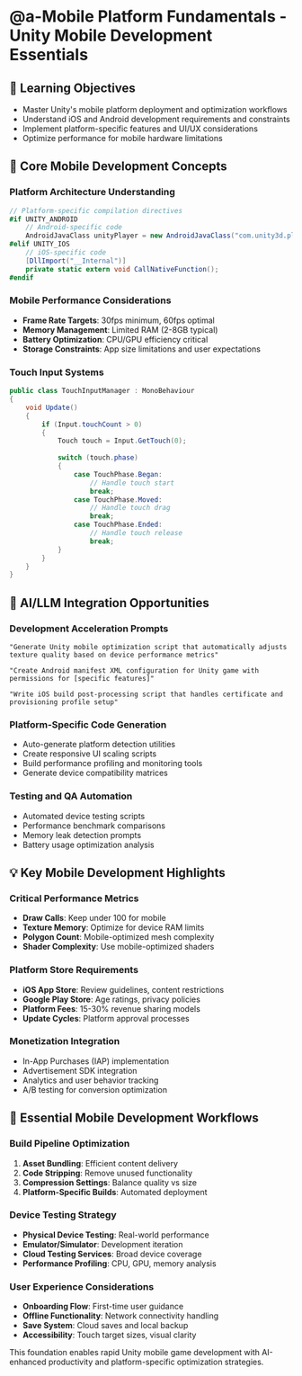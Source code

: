 # @a-Mobile Platform Fundamentals - Unity Mobile Development Essentials

## 🎯 Learning Objectives
- Master Unity's mobile platform deployment and optimization workflows
- Understand iOS and Android development requirements and constraints
- Implement platform-specific features and UI/UX considerations
- Optimize performance for mobile hardware limitations

## 🔧 Core Mobile Development Concepts

### Platform Architecture Understanding
```csharp
// Platform-specific compilation directives
#if UNITY_ANDROID
    // Android-specific code
    AndroidJavaClass unityPlayer = new AndroidJavaClass("com.unity3d.player.UnityPlayer");
#elif UNITY_IOS
    // iOS-specific code
    [DllImport("__Internal")]
    private static extern void CallNativeFunction();
#endif
```

### Mobile Performance Considerations
- **Frame Rate Targets**: 30fps minimum, 60fps optimal
- **Memory Management**: Limited RAM (2-8GB typical)
- **Battery Optimization**: CPU/GPU efficiency critical
- **Storage Constraints**: App size limitations and user expectations

### Touch Input Systems
```csharp
public class TouchInputManager : MonoBehaviour
{
    void Update()
    {
        if (Input.touchCount > 0)
        {
            Touch touch = Input.GetTouch(0);
            
            switch (touch.phase)
            {
                case TouchPhase.Began:
                    // Handle touch start
                    break;
                case TouchPhase.Moved:
                    // Handle touch drag
                    break;
                case TouchPhase.Ended:
                    // Handle touch release
                    break;
            }
        }
    }
}
```

## 🚀 AI/LLM Integration Opportunities

### Development Acceleration Prompts
```
"Generate Unity mobile optimization script that automatically adjusts texture quality based on device performance metrics"

"Create Android manifest XML configuration for Unity game with permissions for [specific features]"

"Write iOS build post-processing script that handles certificate and provisioning profile setup"
```

### Platform-Specific Code Generation
- Auto-generate platform detection utilities
- Create responsive UI scaling scripts
- Build performance profiling and monitoring tools
- Generate device compatibility matrices

### Testing and QA Automation
- Automated device testing scripts
- Performance benchmark comparisons
- Memory leak detection prompts
- Battery usage optimization analysis

## 💡 Key Mobile Development Highlights

### Critical Performance Metrics
- **Draw Calls**: Keep under 100 for mobile
- **Texture Memory**: Optimize for device RAM limits
- **Polygon Count**: Mobile-optimized mesh complexity
- **Shader Complexity**: Use mobile-optimized shaders

### Platform Store Requirements
- **iOS App Store**: Review guidelines, content restrictions
- **Google Play Store**: Age ratings, privacy policies
- **Platform Fees**: 15-30% revenue sharing models
- **Update Cycles**: Platform approval processes

### Monetization Integration
- In-App Purchases (IAP) implementation
- Advertisement SDK integration
- Analytics and user behavior tracking
- A/B testing for conversion optimization

## 🔧 Essential Mobile Development Workflows

### Build Pipeline Optimization
1. **Asset Bundling**: Efficient content delivery
2. **Code Stripping**: Remove unused functionality
3. **Compression Settings**: Balance quality vs size
4. **Platform-Specific Builds**: Automated deployment

### Device Testing Strategy
- **Physical Device Testing**: Real-world performance
- **Emulator/Simulator**: Development iteration
- **Cloud Testing Services**: Broad device coverage
- **Performance Profiling**: CPU, GPU, memory analysis

### User Experience Considerations
- **Onboarding Flow**: First-time user guidance
- **Offline Functionality**: Network connectivity handling
- **Save System**: Cloud saves and local backup
- **Accessibility**: Touch target sizes, visual clarity

This foundation enables rapid Unity mobile game development with AI-enhanced productivity and platform-specific optimization strategies.